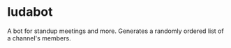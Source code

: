 # ludabot
A bot for standup meetings and more.  Generates a randomly ordered list of a channel's members.
